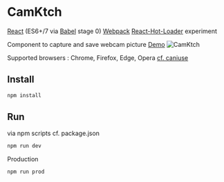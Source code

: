 # CamKtch

[React](https://facebook.github.io/react/) (ES6+/7 via [Babel](https://babeljs.io/) stage 0) [Webpack](http://webpack.github.io) [React-Hot-Loader](https://github.com/gaearon/react-hot-loader) experiment

Component to capture and save webcam picture [Demo](http://www.rxlabz.com/labz/camktch)
![CamKtch](https://www.evernote.com/l/AAHAh5qla-RLB6g-brj9ADA-7Xb98PoWjxgB/image.png)

Supported browsers : Chrome, Firefox, Edge, Opera [cf. caniuse](http://caniuse.com/#search=getUserMedia)

## Install

```bash
npm install
```

## Run

via npm scripts cf. package.json 

```bash
npm run dev
```

Production
```bash
npm run prod
```

